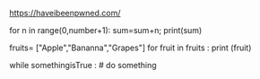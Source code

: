 https://haveibeenpwned.com/



for n in range(0,number+1):
   sum=sum+n;
print(sum)

fruits= ["Apple","Bananna","Grapes"]
for fruit in fruits :
  print (fruit)

  while somethingisTrue :
    # do something
    